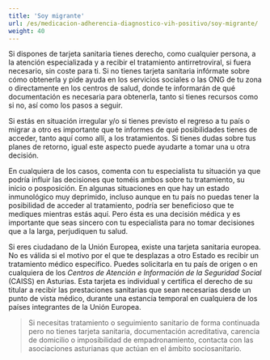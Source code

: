 ```yaml
---
title: 'Soy migrante'
url: /es/medicacion-adherencia-diagnostico-vih-positivo/soy-migrante/
weight: 40
---
```


Si dispones de tarjeta sanitaria tienes derecho, como cualquier persona, a la atención especializada y a recibir el tratamiento antirretroviral, si fuera necesario, sin coste para ti. Si no tienes tarjeta sanitaria infórmate sobre cómo obtenerla y pide ayuda en los servicios sociales o las ONG de tu zona o directamente en los centros de salud, donde te informarán de qué documentación es necesaria para obtenerla, tanto si tienes recursos como si no, así como los pasos a seguir.

Si estás en situación irregular y/o si tienes previsto el regreso a tu país o migrar a otro es importante que te informes de qué posibilidades tienes de acceder, tanto aquí como allí, a los tratamientos. Si tienes dudas sobre tus planes de retorno, igual este aspecto puede ayudarte a tomar una u otra decisión.

En cualquiera de los casos, comenta con tu especialista tu situación ya que podría influir las decisiones que toméis ambos sobre tu tratamiento, su inicio o posposición. En algunas situaciones en que hay un estado inmunológico muy deprimido, incluso aunque en tu país no puedas tener la posibilidad de acceder al tratamiento, podría ser beneficioso que te mediques mientras estás aquí. Pero ésta es una decisión médica y es importante que seas sincero con tu especialista para no tomar decisiones que a la larga, perjudiquen tu salud.

Si eres ciudadano de la Unión Europea, existe una tarjeta sanitaria europea. No es válida si el motivo por el que te desplazas a otro Estado es recibir un tratamiento médico específico. Puedes solicitarla en tu país de origen o en cualquiera de los _Centros de Atención e Información de la Seguridad Social_ (CAISS) en Asturias. Esta tarjeta es individual y certifica el derecho de su titular a recibir las prestaciones sanitarias que sean necesarias desde un punto de vista médico, durante una estancia temporal en cualquiera de los países integrantes de la Unión Europea.

> Si necesitas tratamiento o seguimiento sanitario de forma continuada pero no tienes tarjeta sanitaria, documentación acreditativa, carencia de domicilio o imposibilidad de empadronamiento, contacta con las asociaciones asturianas que actúan en el ámbito sociosanitario.